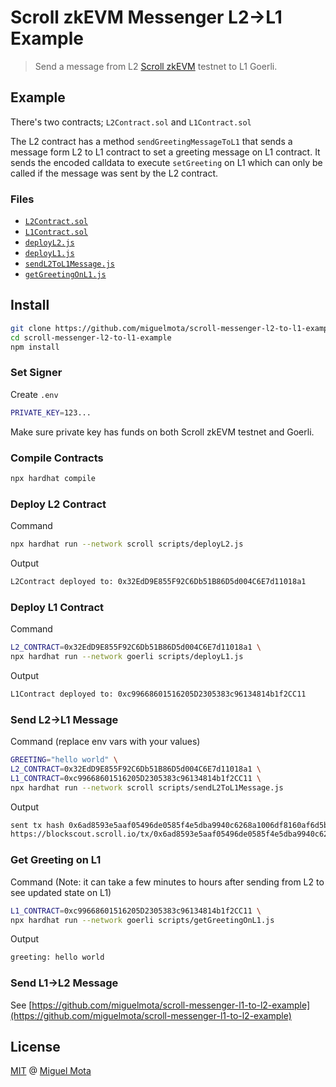 # Scroll zkEVM Messenger L2->L1 Example

> Send a message from L2 [Scroll zkEVM](https://scroll.io/alpha) testnet to L1 Goerli.

## Example

There's two contracts; `L2Contract.sol` and `L1Contract.sol`

The L2 contract has a method `sendGreetingMessageToL1` that sends a message form L2 to L1 contract to set a greeting message on L1 contract.
It sends the encoded calldata to execute `setGreeting` on L1 which can only be called if the message was sent by the L2 contract.

### Files

- [`L2Contract.sol`](./contracts/L2Contract.sol)
- [`L1Contract.sol`](./contracts/L1Contract.sol)
- [`deployL2.js`](./script/deployL2.js)
- [`deployL1.js`](./scripts/deployL1.js)
- [`sendL2ToL1Message.js`](./scripts/sendL2ToL1Message.js)
- [`getGreetingOnL1.js`](./scripts/getGreetingOnL1.js)

## Install

```sh
git clone https://github.com/miguelmota/scroll-messenger-l2-to-l1-example.git
cd scroll-messenger-l2-to-l1-example
npm install
```

### Set Signer

Create `.env`

```sh
PRIVATE_KEY=123...
```

Make sure private key has funds on both Scroll zkEVM testnet and Goerli.

### Compile Contracts

```sh
npx hardhat compile
```

### Deploy L2 Contract

Command

```sh
npx hardhat run --network scroll scripts/deployL2.js
```

Output

```sh
L2Contract deployed to: 0x32EdD9E855F92C6Db51B86D5d004C6E7d11018a1
```

### Deploy L1 Contract

Command

```sh
L2_CONTRACT=0x32EdD9E855F92C6Db51B86D5d004C6E7d11018a1 \
npx hardhat run --network goerli scripts/deployL1.js
```

Output

```sh
L1Contract deployed to: 0xc99668601516205D2305383c96134814b1f2CC11
```

### Send L2->L1 Message

Command (replace env vars with your values)

```sh
GREETING="hello world" \
L2_CONTRACT=0x32EdD9E855F92C6Db51B86D5d004C6E7d11018a1 \
L1_CONTRACT=0xc99668601516205D2305383c96134814b1f2CC11 \
npx hardhat run --network scroll scripts/sendL2ToL1Message.js
```

Output

```sh
sent tx hash 0x6ad8593e5aaf05496de0585f4e5dba9940c6268a1006df8160af6d5b1aa94210
https://blockscout.scroll.io/tx/0x6ad8593e5aaf05496de0585f4e5dba9940c6268a1006df8160af6d5b1aa94210
```

### Get Greeting on L1

Command (Note: it can take a few minutes to hours after sending from L2 to see updated state on L1)

```sh
L1_CONTRACT=0xc99668601516205D2305383c96134814b1f2CC11 \
npx hardhat run --network goerli scripts/getGreetingOnL1.js
```

Output

```sh
greeting: hello world
```

### Send L1->L2 Message

See [https://github.com/miguelmota/scroll-messenger-l1-to-l2-example](https://github.com/miguelmota/scroll-messenger-l1-to-l2-example)

## License

[MIT](./LICENSE) @ [Miguel Mota](https://github.com/miguelmota)
